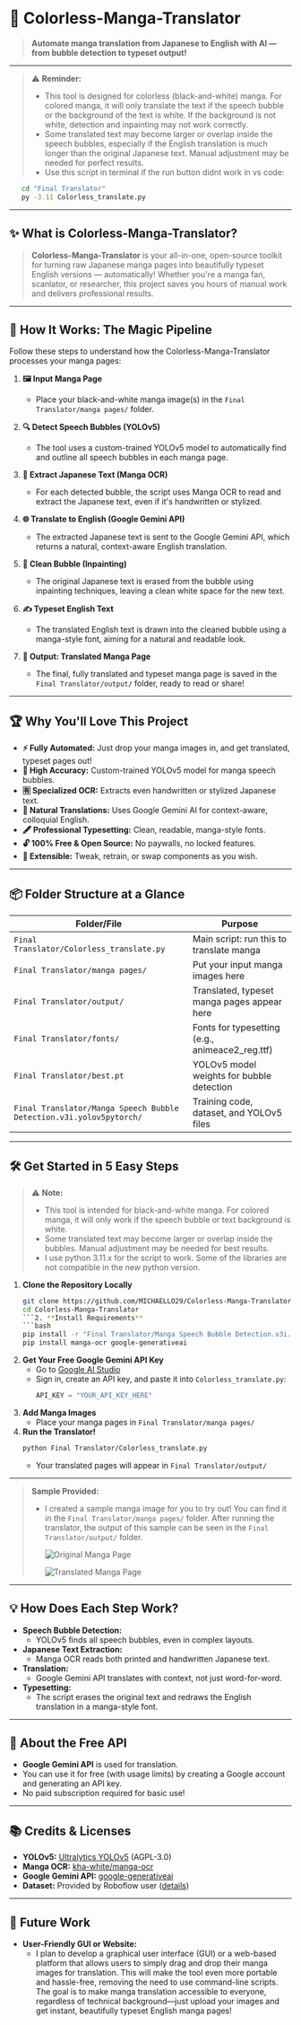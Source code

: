 # 🎨 Colorless-Manga-Translator

> **Automate manga translation from Japanese to English with AI — from bubble detection to typeset output!**

---

> ⚠️ **Reminder:**
> - This tool is designed for colorless (black-and-white) manga. For colored manga, it will only translate the text if the speech bubble or the background of the text is white. If the background is not white, detection and inpainting may not work correctly.
> - Some translated text may become larger or overlap inside the speech bubbles, especially if the English translation is much longer than the original Japanese text. Manual adjustment may be needed for perfect results.
> - Use this script in terminal if the run button didnt work in vs code:
```bash
   cd "Final Translator"
   py -3.11 Colorless_translate.py
   ```
---

## ✨ What is Colorless-Manga-Translator?

> **Colorless-Manga-Translator** is your all-in-one, open-source toolkit for turning raw Japanese manga pages into beautifully typeset English versions — automatically! Whether you're a manga fan, scanlator, or researcher, this project saves you hours of manual work and delivers professional results.

---

## 🚀 **How It Works: The Magic Pipeline**

Follow these steps to understand how the Colorless-Manga-Translator processes your manga pages:

1. **🖼️ Input Manga Page**
   - Place your black-and-white manga image(s) in the `Final Translator/manga pages/` folder.

2. **🔍 Detect Speech Bubbles (YOLOv5)**
   - The tool uses a custom-trained YOLOv5 model to automatically find and outline all speech bubbles in each manga page.

3. **📝 Extract Japanese Text (Manga OCR)**
   - For each detected bubble, the script uses Manga OCR to read and extract the Japanese text, even if it's handwritten or stylized.

4. **🌐 Translate to English (Google Gemini API)**
   - The extracted Japanese text is sent to the Google Gemini API, which returns a natural, context-aware English translation.

5. **🧹 Clean Bubble (Inpainting)**
   - The original Japanese text is erased from the bubble using inpainting techniques, leaving a clean white space for the new text.

6. **✍️ Typeset English Text**
   - The translated English text is drawn into the cleaned bubble using a manga-style font, aiming for a natural and readable look.

7. **📄 Output: Translated Manga Page**
   - The final, fully translated and typeset manga page is saved in the `Final Translator/output/` folder, ready to read or share!

---

## 🏆 **Why You'll Love This Project**

- **⚡ Fully Automated:** Just drop your manga images in, and get translated, typeset pages out!
- **🎯 High Accuracy:** Custom-trained YOLOv5 model for manga speech bubbles.
- **🈶 Specialized OCR:** Extracts even handwritten or stylized Japanese text.
- **💬 Natural Translations:** Uses Google Gemini AI for context-aware, colloquial English.
- **🖋️ Professional Typesetting:** Clean, readable, manga-style fonts.
- **🔓 100% Free & Open Source:** No paywalls, no locked features.
- **🔧 Extensible:** Tweak, retrain, or swap components as you wish.

---

## 📦 **Folder Structure at a Glance**

| Folder/File | Purpose |
|-------------|---------|
| `Final Translator/Colorless_translate.py` | Main script: run this to translate manga |
| `Final Translator/manga pages/` | Put your input manga images here |
| `Final Translator/output/` | Translated, typeset manga pages appear here |
| `Final Translator/fonts/` | Fonts for typesetting (e.g., animeace2_reg.ttf) |
| `Final Translator/best.pt` | YOLOv5 model weights for bubble detection |
| `Final Translator/Manga Speech Bubble Detection.v3i.yolov5pytorch/` | Training code, dataset, and YOLOv5 files |

---

## 🛠️ **Get Started in 5 Easy Steps**

> ⚠️ **Note:**
> - This tool is intended for black-and-white manga. For colored manga, it will only work if the speech bubble or text background is white.
> - Some translated text may become larger or overlap inside the bubbles. Manual adjustment may be needed for best results.
> - I use python 3.11.x for the script to work. Some of the libraries are not compatible in the new python version.

1. **Clone the Repository Locally**
   ```bash
   git clone https://github.com/MICHAELLO29/Colorless-Manga-Translator.git
   cd Colorless-Manga-Translator
   ```2. **Install Requirements**
   ```bash
   pip install -r "Final Translator/Manga Speech Bubble Detection.v3i.yolov5pytorch/yolov5/requirements.txt"
   pip install manga-ocr google-generativeai
   ```
3. **Get Your Free Google Gemini API Key**
   - Go to [Google AI Studio](https://aistudio.google.com/app/apikey)
   - Sign in, create an API key, and paste it into `Colorless_translate.py`:
     ```python
     API_KEY = "YOUR_API_KEY_HERE"
     ```
4. **Add Manga Images**
   - Place your manga pages in `Final Translator/manga pages/`
5. **Run the Translator!**
   ```bash
   python Final Translator/Colorless_translate.py
   ```
   - Your translated pages will appear in `Final Translator/output/`

---

> **Sample Provided:**
> - I created a sample manga image for you to try out! You can find it in the `Final Translator/manga pages/` folder. After running the translator, the output of this sample can be seen in the `Final Translator/output/` folder.
>
>   ![Original Manga Page](Final%20Translator/manga%20pages/1.png)
>
>   ![Translated Manga Page](Final%20Translator/output/1.png)
---

## 💡 **How Does Each Step Work?**

- **Speech Bubble Detection:**
  - YOLOv5 finds all speech bubbles, even in complex layouts.
- **Japanese Text Extraction:**
  - Manga OCR reads both printed and handwritten Japanese text.
- **Translation:**
  - Google Gemini API translates with context, not just word-for-word.
- **Typesetting:**
  - The script erases the original text and redraws the English translation in a manga-style font.

---

## 🧠 **About the Free API**

- **Google Gemini API** is used for translation.
- You can use it for free (with usage limits) by creating a Google account and generating an API key.
- No paid subscription required for basic use!

---

## 📚 **Credits & Licenses**

- **YOLOv5:** [Ultralytics YOLOv5](https://github.com/ultralytics/yolov5) (AGPL-3.0)
- **Manga OCR:** [kha-white/manga-ocr](https://github.com/kha-white/manga-ocr)
- **Google Gemini API:** [google-generativeai](https://github.com/google/generative-ai-python)
- **Dataset:** Provided by Roboflow user ([details](Final%20Translator/Manga%20Speech%20Bubble%20Detection.v3i.yolov5pytorch/README.dataset.txt))

---

## 🔮 **Future Work**

- **User-Friendly GUI or Website:**
  - I plan to develop a graphical user interface (GUI) or a web-based platform that allows users to simply drag and drop their manga images for translation. This will make the tool even more portable and hassle-free, removing the need to use command-line scripts. The goal is to make manga translation accessible to everyone, regardless of technical background—just upload your images and get instant, beautifully typeset English manga pages!


